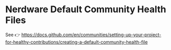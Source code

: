 # Nerdware Default Community Health Files

See 👉 https://docs.github.com/en/communities/setting-up-your-project-for-healthy-contributions/creating-a-default-community-health-file
